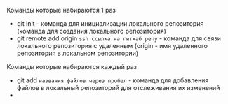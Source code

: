 Команды которые набираются 1 раз

- git init - команда для инициализации локального репозитория (команда для создания локального репозитория)
- git remote add origin `ssh ссылка на гитхаб репу` - команда для связи локального репозитория с удаленным (origin - имя удаленного репозитория в локальном репозитории)

Команды которые набираются каждый раз
- git add `названия файлов через пробел` - команда для добавления файлов в локальный репозиторий для отслеживания их изменений
- 